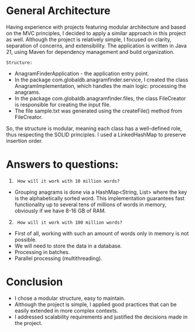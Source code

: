 
# General Architecture

Having experience with projects featuring modular architecture and based on the MVC principles,
I decided to apply a similar approach in this project as well. Although the project is relatively simple,
I focused on clarity, separation of concerns, and extensibility.
The application is written in Java 21, using Maven for dependency management and build organization.

    Structure:
- AnagramFinderApplication - the application entry point.
- In the package com.globaldb.anagramfinder.service, I created the class AnagramImplementation, 
  which handles the main logic: processing the anagrams.
- In the package com.globaldb.anagramfinder.files, the class FileCreator is responsible for creating 
  the input file.
- The file sample.txt was generated using the createFile() method from FileCreator.

So, the structure is modular, meaning each class has a well-defined role, thus respecting 
the SOLID principles. I used a LinkedHashMap to preserve insertion order.

# Answers to questions:

1.      How will it work with 10 million words?
 
- Grouping anagrams is done via a HashMap<String, List<String>> where the key is the alphabetically sorted word.
  This implementation guarantees fast functionality up to several tens of millions of words in memory, obviously 
  if we have 8-16 GB of RAM.

2.      How will it work with 100 million words?

- First of all, working with such an amount of words only in memory is not possible.
- We will need to store the data in a database.
- Processing in batches.
- Parallel processing (multithreading).

# Conclusion
- I chose a modular structure, easy to maintain.
- Although the project is simple, I applied good practices that can be easily extended in more complex contexts.
- I addressed scalability requirements and justified the decisions made in the project.


 